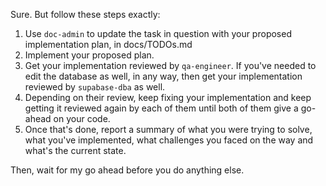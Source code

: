 Sure. But follow these steps exactly:

1. Use `doc-admin` to update the task in question with your proposed implementation plan, in docs/TODOs.md
2. Implement your proposed plan.
3. Get your implementation reviewed by `qa-engineer`. If you've needed to edit the database as well, in any way, then get your implementation reviewed by `supabase-dba` as well.
4. Depending on their review, keep fixing your implementation and keep getting it reviewed again by each of them until both of them give a go-ahead on your code.
5. Once that's done, report a summary of what you were trying to solve, what you've implemented, what challenges you faced on the way and what's the current state.

Then, wait for my go ahead before you do anything else.
